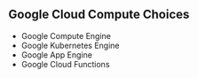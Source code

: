 ## Google Cloud Compute Choices
* Google Compute Engine
* Google Kubernetes Engine
* Google App Engine
* Google Cloud Functions